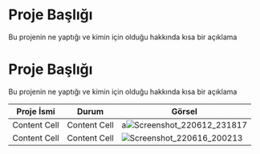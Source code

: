 
# Proje Başlığı

Bu projenin ne yaptığı ve kimin için olduğu hakkında kısa bir açıklama


# Proje Başlığı

Bu projenin ne yaptığı ve kimin için olduğu hakkında kısa bir açıklama

Proje İsmi  | Durum           |Görsel
------------- | ------------- | -------------
Content Cell  | Content Cell  |a![Screenshot_220612_231817](https://user-images.githubusercontent.com/80119008/175786044-47e7ce86-15d4-4798-955c-e98e05f34489.jpg)
Content Cell  | Content Cell    |![Screenshot_220616_200213](https://user-images.githubusercontent.com/80119008/175786049-52f7949e-5a5b-4f05-b7a9-a789c9494b0c.jpg)

